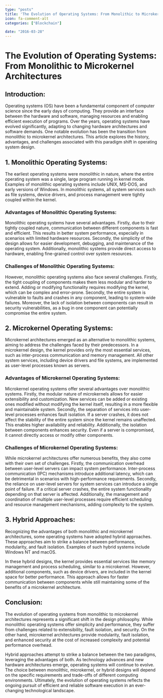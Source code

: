 ```yaml
---
type: "posts"
title: 'The Evolution of Operating Systems: From Monolithic to Microkernel Architectures'
icon: fa-comment-alt
categories: ["Blockchain"]

date: "2016-03-28"
---
```




# The Evolution of Operating Systems: From Monolithic to Microkernel Architectures

## Introduction:

Operating systems (OS) have been a fundamental component of computer science since the early days of computing. They provide an interface between the hardware and software, managing resources and enabling efficient execution of programs. Over the years, operating systems have evolved significantly, adapting to changing hardware architectures and software demands. One notable evolution has been the transition from monolithic to microkernel architectures. This article explores the history, advantages, and challenges associated with this paradigm shift in operating system design.

## 1. Monolithic Operating Systems:

The earliest operating systems were monolithic in nature, where the entire operating system was a single, large program running in kernel mode. Examples of monolithic operating systems include UNIX, MS-DOS, and early versions of Windows. In monolithic systems, all system services such as file systems, device drivers, and process management were tightly coupled within the kernel.

### Advantages of Monolithic Operating Systems:

Monolithic operating systems have several advantages. Firstly, due to their tightly coupled nature, communication between different components is fast and efficient. This results in better system performance, especially in scenarios with limited hardware resources. Secondly, the simplicity of the design allows for easier development, debugging, and maintenance of the operating system. Additionally, monolithic systems provide direct access to hardware, enabling fine-grained control over system resources.

### Challenges of Monolithic Operating Systems:

However, monolithic operating systems also face several challenges. Firstly, the tight coupling of components makes them less modular and harder to extend. Adding or modifying functionality requires modifying the kernel, which can be complex and error-prone. Secondly, the entire system is vulnerable to faults and crashes in any component, leading to system-wide failures. Moreover, the lack of isolation between components can result in security vulnerabilities, as a bug in one component can potentially compromise the entire system.

## 2. Microkernel Operating Systems:

Microkernel architectures emerged as an alternative to monolithic systems, aiming to address the challenges faced by their predecessors. In a microkernel design, the kernel provides only the most essential services, such as inter-process communication and memory management. All other system services, including device drivers and file systems, are implemented as user-level processes known as servers.

### Advantages of Microkernel Operating Systems:

Microkernel operating systems offer several advantages over monolithic systems. Firstly, the modular nature of microkernels allows for easier extensibility and customization. New services can be added or existing ones modified without modifying the kernel itself, resulting in a more flexible and maintainable system. Secondly, the separation of services into user-level processes enhances fault isolation. If a server crashes, it does not affect the stability of the entire system since the kernel remains unaffected. This enables higher availability and reliability. Additionally, the isolation between components enhances security. Even if a server is compromised, it cannot directly access or modify other components.

### Challenges of Microkernel Operating Systems:

While microkernel architectures offer numerous benefits, they also come with their own set of challenges. Firstly, the communication overhead between user-level servers can impact system performance. Inter-process communication (IPC) mechanisms introduce additional latency, which can be detrimental in scenarios with high-performance requirements. Secondly, the reliance on user-level servers for system services can introduce a single point of failure. If a critical server crashes, the entire system functionality depending on that server is affected. Additionally, the management and coordination of multiple user-level processes require efficient scheduling and resource management mechanisms, adding complexity to the system.

## 3. Hybrid Approaches:

Recognizing the advantages of both monolithic and microkernel architectures, some operating systems have adopted hybrid approaches. These approaches aim to strike a balance between performance, modularity, and fault isolation. Examples of such hybrid systems include Windows NT and macOS.

In these hybrid designs, the kernel provides essential services like memory management and process scheduling, similar to a microkernel. However, additional components, such as device drivers, are included in the kernel space for better performance. This approach allows for faster communication between components while still maintaining some of the benefits of a microkernel architecture.

## Conclusion:

The evolution of operating systems from monolithic to microkernel architectures represents a significant shift in the design philosophy. While monolithic operating systems offer simplicity and performance, they suffer from challenges related to extensibility, fault isolation, and security. On the other hand, microkernel architectures provide modularity, fault isolation, and enhanced security at the cost of increased complexity and potential performance overhead.

Hybrid approaches attempt to strike a balance between the two paradigms, leveraging the advantages of both. As technology advances and new hardware architectures emerge, operating systems will continue to evolve. The choice between monolithic, microkernel, or hybrid designs will depend on the specific requirements and trade-offs of different computing environments. Ultimately, the evolution of operating systems reflects the ongoing pursuit of efficient and reliable software execution in an ever-changing technological landscape.
